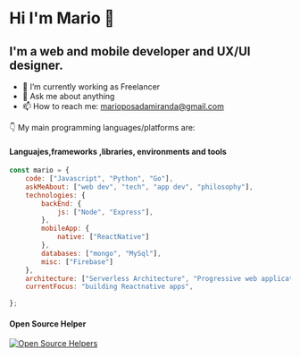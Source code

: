 # Hi I'm Mario 👋

## I'm a web and mobile developer and UX/UI designer. 

- 🔭 I’m currently working as Freelancer
- 💬 Ask me about anything
- 📫 How to reach me: marioposadamiranda@gmail.com


👇 My main programming languages/platforms are:


#### Languajes,frameworks ,libraries, environments and tools

```javascript
const mario = {
    code: ["Javascript", "Python", "Go"],
    askMeAbout: ["web dev", "tech", "app dev", "philosophy"],
    technologies: {
        backEnd: {
            js: ["Node", "Express"],
        },
        mobileApp: {
            native: ["ReactNative"]
        },
        databases: ["mongo", "MySql"],
        misc: ["Firebase"]
    },
    architecture: ["Serverless Architecture", "Progressive web applications", "Single page applications"],
    currentFocus: "building Reactnative apps",
    
};
```

#### Open Source Helper

[![Open Source Helpers](https://www.codetriage.com/facebook/react-native/badges/users.svg)](https://www.codetriage.com/facebook/react-native)







